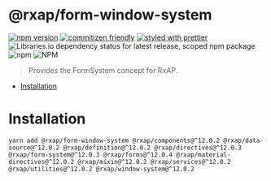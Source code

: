 @rxap/form-window-system
======

[![npm version](https://img.shields.io/npm/v/@rxap/form-window-system?style=flat-square)](https://www.npmjs.com/package/@rxap/form-window-system)
[![commitizen friendly](https://img.shields.io/badge/commitizen-friendly-brightgreen.svg?style=flat-square)](https://commitizen.github.io/cz-cli/)
[![styled with prettier](https://img.shields.io/badge/styled_with-prettier-ff69b4.svg?style=flat-square)](https://github.com/prettier/prettier)
![Libraries.io dependency status for latest release, scoped npm package](https://img.shields.io/librariesio/release/npm/@rxap/form-window-system)
![npm](https://img.shields.io/npm/dm/@rxap/form-window-system)
![NPM](https://img.shields.io/npm/l/@rxap/form-window-system)

> Provides the FormSystem concept for RxAP.

- [Installation](#installation)

# Installation

```
yarn add @rxap/form-window-system @rxap/components@^12.0.2 @rxap/data-source@^12.0.2 @rxap/definition@^12.0.2 @rxap/directives@^12.0.3 @rxap/form-system@^12.0.3 @rxap/forms@^12.0.4 @rxap/material-directives@^12.0.2 @rxap/mixin@^12.0.2 @rxap/services@^12.0.2 @rxap/utilities@^12.0.2 @rxap/window-system@^12.0.2
```

